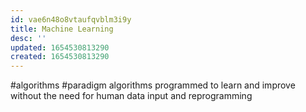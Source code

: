 ```yaml
---
id: vae6n48o8vtaufqvblm3i9y
title: Machine Learning
desc: ''
updated: 1654530813290
created: 1654530813290
---
```

#algorithms #paradigm 
algorithms programmed to learn and improve without the need for human data input and reprogramming
